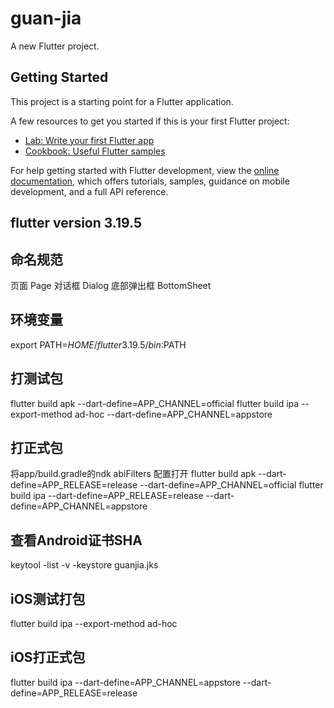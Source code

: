 # guan-jia

A new Flutter project.

## Getting Started

This project is a starting point for a Flutter application.

A few resources to get you started if this is your first Flutter project:

- [Lab: Write your first Flutter app](https://docs.flutter.dev/get-started/codelab)
- [Cookbook: Useful Flutter samples](https://docs.flutter.dev/cookbook)

For help getting started with Flutter development, view the
[online documentation](https://docs.flutter.dev/), which offers tutorials,
samples, guidance on mobile development, and a full API reference.

## flutter version 3.19.5

## 命名规范
页面 Page
对话框 Dialog
底部弹出框 BottomSheet

## 环境变量
export PATH=$HOME/flutter3.19.5/bin:$PATH

## 打测试包 
flutter build apk --dart-define=APP_CHANNEL=official
flutter build ipa --export-method ad-hoc --dart-define=APP_CHANNEL=appstore

## 打正式包
将app/build.gradle的ndk abiFilters 配置打开
flutter build apk --dart-define=APP_RELEASE=release --dart-define=APP_CHANNEL=official
flutter build ipa --dart-define=APP_RELEASE=release --dart-define=APP_CHANNEL=appstore

## 查看Android证书SHA
keytool -list -v -keystore guanjia.jks



## iOS测试打包
flutter build ipa --export-method ad-hoc

## iOS打正式包
flutter build ipa --dart-define=APP_CHANNEL=appstore --dart-define=APP_RELEASE=release